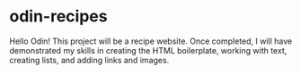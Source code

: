 # odin-recipes
Hello Odin!
This project will be a recipe website.
Once completed, I will have demonstrated my skills in creating the HTML boilerplate, working with text, creating lists, and adding links and images. 
